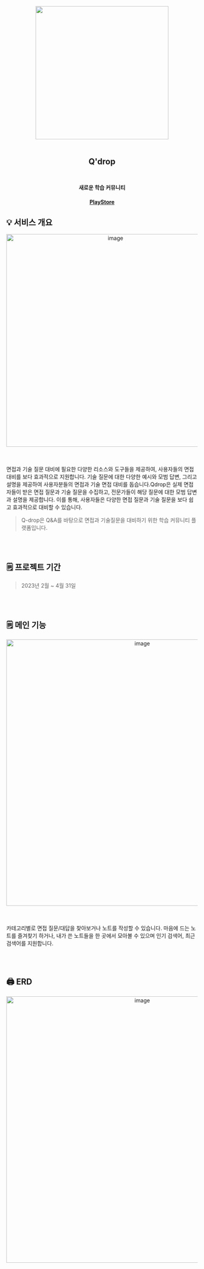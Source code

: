 
<p align="center">
  <img src="https://github.com/rl0425/Q-drop/assets/60688877/4279a3d0-6163-4664-b345-a258b1b077e7" width="350" height="350">
  <br></br>
  <h2 align="center">Q'drop <br><br/></h2>
  <p></p>
  <h4 align="center">새로운 학습 커뮤니티</h4>
  <p></p>
  <h4 align="center"><a href="https://play.google.com/store/apps/details?id=com.gichan.footballScore">PlayStore</a></h4>
<p/>

## 💡 서비스 개요

<p align="center">
<img width="559" alt="image" src="https://github.com/rl0425/Q-drop/assets/60688877/edefa2b9-0102-4b81-a6f0-218ced36a62a">
<p/>
<br></br>
면접과 기술 질문 대비에 필요한 다양한 리소스와 도구들을 제공하여, 사용자들의 면접 대비를 보다 효과적으로 지원합니다. 기술 질문에 대한 다양한 예시와 모범 답변, 그리고 설명을 제공하여 사용자분들의 면접과 기술 면접 대비를 돕습니다.Qdrop은 실제 면접자들이 받은 면접 질문과 기술 질문을 수집하고, 전문가들이 해당 질문에 대한 모범 답변과 설명을 제공합니다. 이를 통해, 사용자들은 다양한 면접 질문과 기술 질문을 보다 쉽고 효과적으로 대비할 수 있습니다.

<p></p>

> Q-drop은 Q&A를 바탕으로 면접과 기술질문을 대비하기 위한 학습 커뮤니티 플랫폼입니다.

<br></br>

## 🗒 프로젝트 기간

> 2023년 2월 ~ 4월 31일

<br></br>

## 🗒 메인 기능


<p align="center">
  <img width="700" alt="image" src="https://github.com/rl0425/Q-drop/assets/60688877/00b31343-5ca4-4815-b603-0fbebe712c6e">
</p>
<br></br>
카테고리별로 면접 질문/대답을 찾아보거나 노트를 작성할 수 있습니다. 마음에 드는 노트를 즐겨찾기 하거나, 내가 쓴 노트들을 한 곳에서 모아볼 수 있으며 인기 검색어, 최근 검색어를 지원합니다.

<br></br>


## 🖨 ERD

<p align="center">
  <img width="700" alt="image" src="https://github.com/rl0425/Q-drop/assets/60688877/f6d21824-c695-4590-bc2d-f864326b969a">
</p>


